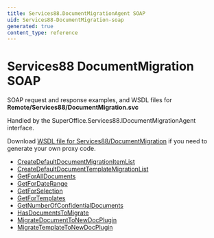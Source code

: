 ```yaml
---
title: Services88.DocumentMigrationAgent SOAP
uid: Services88-DocumentMigration-soap
generated: true
content_type: reference
---
```


# Services88 DocumentMigration SOAP

SOAP request and response examples, and WSDL files for **Remote/Services88/DocumentMigration.svc**

Handled by the <see cref="T:SuperOffice.Services88.IDocumentMigrationAgent">SuperOffice.Services88.IDocumentMigrationAgent</see> interface.



Download [WSDL file for Services88/DocumentMigration](../Services88-DocumentMigration.md) if you need to generate your own proxy code.

* [CreateDefaultDocumentMigrationItemList](CreateDefaultDocumentMigrationItemList.md)
* [CreateDefaultDocumentTemplateMigrationList](CreateDefaultDocumentTemplateMigrationList.md)
* [GetForAllDocuments](GetForAllDocuments.md)
* [GetForDateRange](GetForDateRange.md)
* [GetForSelection](GetForSelection.md)
* [GetForTemplates](GetForTemplates.md)
* [GetNumberOfConfidentialDocuments](GetNumberOfConfidentialDocuments.md)
* [HasDocumentsToMigrate](HasDocumentsToMigrate.md)
* [MigrateDocumentToNewDocPlugin](MigrateDocumentToNewDocPlugin.md)
* [MigrateTemplateToNewDocPlugin](MigrateTemplateToNewDocPlugin.md)

